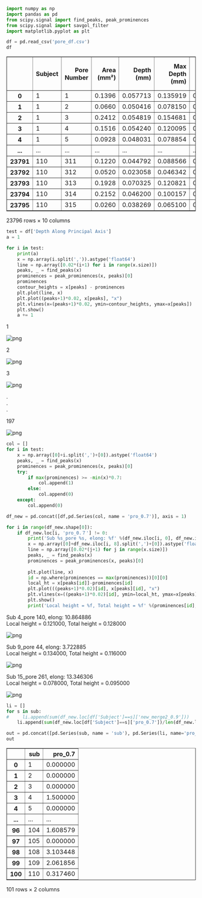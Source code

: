 ```python
import numpy as np
import pandas as pd
from scipy.signal import find_peaks, peak_prominences
from scipy.signal import savgol_filter
import matplotlib.pyplot as plt
```


```python
df = pd.read_csv('pore_df.csv')
df
```




<div>

<table border="1" class="dataframe">
  <thead>
    <tr style="text-align: right;">
      <th></th>
      <th>Subject</th>
      <th>Pore Number</th>
      <th>Area (mm²)</th>
      <th>Depth (mm)</th>
      <th>Max Depth (mm)</th>
      <th>Exact Volume (mm3)</th>
      <th>Principal Axis Length (mm)</th>
      <th>Secondary Axis Length (mm)</th>
      <th>Depth Along Principal Axis</th>
      <th>Depth Along Secondary Axis</th>
    </tr>
  </thead>
  <tbody>
    <tr>
      <th>0</th>
      <td>1</td>
      <td>1</td>
      <td>0.1396</td>
      <td>0.057713</td>
      <td>0.135919</td>
      <td>0.008057</td>
      <td>0.395980</td>
      <td>0.382099</td>
      <td>-0.0399998,-0.045,-0.04,-0.0650002,-0.0879999,...</td>
      <td>-0.0259999,-0.031,-0.0419999,-0.061,-0.0799997...</td>
    </tr>
    <tr>
      <th>1</th>
      <td>1</td>
      <td>2</td>
      <td>0.0660</td>
      <td>0.050416</td>
      <td>0.078150</td>
      <td>0.003327</td>
      <td>0.288444</td>
      <td>0.233238</td>
      <td>-0.04,-0.042,-0.047,-0.054,-0.062,-0.067,-0.07...</td>
      <td>-0.037,-0.0429999,-0.0629999,-0.069,-0.069,-0....</td>
    </tr>
    <tr>
      <th>2</th>
      <td>1</td>
      <td>3</td>
      <td>0.2412</td>
      <td>0.054819</td>
      <td>0.154681</td>
      <td>0.013222</td>
      <td>0.580000</td>
      <td>0.495177</td>
      <td>-0.055,-0.053,-0.046,-0.046,-0.0519998,-0.068,...</td>
      <td>-0.036,-0.0370001,-0.0499999,-0.059,-0.0679999...</td>
    </tr>
    <tr>
      <th>3</th>
      <td>1</td>
      <td>4</td>
      <td>0.1516</td>
      <td>0.054240</td>
      <td>0.120095</td>
      <td>0.008223</td>
      <td>0.438634</td>
      <td>0.368782</td>
      <td>-0.033,-0.0380001,-0.043,-0.0530002,-0.063,-0....</td>
      <td>0.00399999,-0.00200002,-0.0230003,-0.0669998,-...</td>
    </tr>
    <tr>
      <th>4</th>
      <td>1</td>
      <td>5</td>
      <td>0.0928</td>
      <td>0.048031</td>
      <td>0.078854</td>
      <td>0.004457</td>
      <td>0.404969</td>
      <td>0.260768</td>
      <td>-0.039,-0.041,-0.0530001,-0.056,-0.058,-0.059,...</td>
      <td>-0.0160002,-0.04,-0.052,-0.064,-0.0660001,-0.0...</td>
    </tr>
    <tr>
      <th>...</th>
      <td>...</td>
      <td>...</td>
      <td>...</td>
      <td>...</td>
      <td>...</td>
      <td>...</td>
      <td>...</td>
      <td>...</td>
      <td>...</td>
      <td>...</td>
    </tr>
    <tr>
      <th>23791</th>
      <td>110</td>
      <td>311</td>
      <td>0.1220</td>
      <td>0.044792</td>
      <td>0.088566</td>
      <td>0.005465</td>
      <td>0.388330</td>
      <td>0.349285</td>
      <td>-0.048,-0.048,-0.0710005,-0.095,-0.096,-0.097,...</td>
      <td>-0.0389998,-0.0449998,-0.0550006,-0.074,-0.074...</td>
    </tr>
    <tr>
      <th>23792</th>
      <td>110</td>
      <td>312</td>
      <td>0.0520</td>
      <td>0.023058</td>
      <td>0.046342</td>
      <td>0.001199</td>
      <td>0.233238</td>
      <td>0.205913</td>
      <td>-0.0429998,-0.0399998,-0.036,-0.033,-0.033,-0....</td>
      <td>-0.043,-0.045,-0.0459999,-0.04,-0.041,-0.03800...</td>
    </tr>
    <tr>
      <th>23793</th>
      <td>110</td>
      <td>313</td>
      <td>0.1928</td>
      <td>0.070325</td>
      <td>0.120821</td>
      <td>0.013559</td>
      <td>0.564624</td>
      <td>0.420476</td>
      <td>-0.0739999,-0.074,-0.0819999,-0.0790001,-0.077...</td>
      <td>-0.0360004,-0.053,-0.062,-0.068,-0.0769999,-0....</td>
    </tr>
    <tr>
      <th>23794</th>
      <td>110</td>
      <td>314</td>
      <td>0.2152</td>
      <td>0.046200</td>
      <td>0.100157</td>
      <td>0.009942</td>
      <td>0.557853</td>
      <td>0.398497</td>
      <td>-0.0329998,-0.0339999,-0.032,-0.0290001,-0.036...</td>
      <td>-0.0460001,-0.048,-0.0520001,-0.0559999,-0.056...</td>
    </tr>
    <tr>
      <th>23795</th>
      <td>110</td>
      <td>315</td>
      <td>0.0260</td>
      <td>0.038269</td>
      <td>0.065100</td>
      <td>0.000995</td>
      <td>0.200000</td>
      <td>0.100000</td>
      <td>-0.0429995,-0.0469996,-0.0499996,-0.0509995,-0...</td>
      <td>-0.0719999,-0.065,-0.0580002,-0.0509995,-0.039...</td>
    </tr>
  </tbody>
</table>
<p>23796 rows × 10 columns</p>
</div>




```python
test = df['Depth Along Principal Axis']
a = 1

for i in test:
    print(a)
    x = np.array(i.split(',')).astype('float64')
    line = np.array([0.02*(i+1) for i in range(x.size)])
    peaks, _ = find_peaks(x)
    prominences = peak_prominences(x, peaks)[0]
    prominences
    contour_heights = x[peaks] - prominences
    plt.plot(line, x)
    plt.plot((peaks+1)*0.02, x[peaks], "x")
    plt.vlines(x=(peaks+1)*0.02, ymin=contour_heights, ymax=x[peaks])
    plt.show()
    a += 1
```

 
1
   
![png](./imgs/output_2_1.png)
    


2
    


    
![png](./imgs/output_2_3.png)
    


3
    


    
![png](./imgs/output_2_5.png)
    


.<br>.<br>.

197

![png](./imgs/output_2_255.png)



    
  



```python
col = []
for i in test:
    x = np.array([0]+i.split(',')+[0]).astype('float64')
    peaks, _ = find_peaks(x)
    prominences = peak_prominences(x, peaks)[0]
    try: 
        if max(prominences) >= -min(x)*0.7:
            col.append(1)
        else:
            col.append(0)
    except:
        col.append(0)

df_new = pd.concat([df,pd.Series(col, name = 'pro_0.7')], axis = 1)
```






```python
for i in range(df_new.shape[0]):
    if df_new.loc[i, 'pro_0.７'] != 0:
        print('Sub %s_pore %s, elong: %f' %(df_new.iloc[i, 0], df_new.iloc[i, 1], (df_new.iloc[i, 6]/df_new.iloc[i,7])))
        x = np.array([0]+df_new.iloc[i, 8].split(',')+[0]).astype('float64')
        line = np.array([0.02*(j+1) for j in range(x.size)])
        peaks, _ = find_peaks(x)
        prominences = peak_prominences(x, peaks)[0]
        
        plt.plot(line, x)
        id = np.where(prominences == max(prominences))[0][0]
        local_ht = x[peaks[id]]-prominences[id]
        plt.plot(((peaks+1)*0.02)[id], x[peaks][id], "x")
        plt.vlines(x=((peaks+1)*0.02)[id], ymin=local_ht, ymax=x[peaks][id])
        plt.show()
        print('Local height = %f, Total height = %f' %(prominences[id],-min(x)) )
```


Sub 4_pore 140, elong: 10.864886<br>
Local height = 0.121000, Total height = 0.128000
    


    
![png](./imgs/output_4_1.png)
    


    

Sub 9_pore 44, elong: 3.722885<br>
Local height = 0.134000, Total height = 0.116000
    


    
![png](./imgs/output_4_9.png)
    


    
Sub 15_pore 261, elong: 13.346306<br>
Local height = 0.078000, Total height = 0.095000



    
![png](./imgs/output_4_23.png)
    


    


```python
li = []
for s in sub:
#     li.append(sum(df_new.loc[df['Subject']==s]['new_merge2_0.9']))    
    li.append(sum(df_new.loc[df['Subject']==s]['pro_0.7'])/len(df_new.loc[df['Subject']==s]['pro_0.7'])*100)
```


```python
out = pd.concat([pd.Series(sub, name = 'sub'), pd.Series(li, name='pro_0.7')], axis = 1)
out
```




<div>

<table border="1" class="dataframe">
  <thead>
    <tr style="text-align: right;">
      <th></th>
      <th>sub</th>
      <th>pro_0.7</th>
    </tr>
  </thead>
  <tbody>
    <tr>
      <th>0</th>
      <td>1</td>
      <td>0.000000</td>
    </tr>
    <tr>
      <th>1</th>
      <td>2</td>
      <td>0.000000</td>
    </tr>
    <tr>
      <th>2</th>
      <td>3</td>
      <td>0.000000</td>
    </tr>
    <tr>
      <th>3</th>
      <td>4</td>
      <td>1.500000</td>
    </tr>
    <tr>
      <th>4</th>
      <td>5</td>
      <td>0.000000</td>
    </tr>
    <tr>
      <th>...</th>
      <td>...</td>
      <td>...</td>
    </tr>
    <tr>
      <th>96</th>
      <td>104</td>
      <td>1.608579</td>
    </tr>
    <tr>
      <th>97</th>
      <td>105</td>
      <td>0.000000</td>
    </tr>
    <tr>
      <th>98</th>
      <td>108</td>
      <td>3.103448</td>
    </tr>
    <tr>
      <th>99</th>
      <td>109</td>
      <td>2.061856</td>
    </tr>
    <tr>
      <th>100</th>
      <td>110</td>
      <td>0.317460</td>
    </tr>
  </tbody>
</table>
<p>101 rows × 2 columns</p>
</div>


